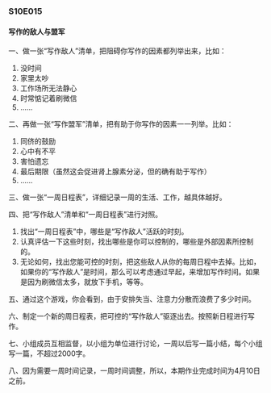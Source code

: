 ### S10E015

#### 写作的敌人与盟军

一、做一张“写作敌人”清单，把阻碍你写作的因素都列举出来，比如：

1. 没时间
2. 家里太吵
3. 工作场所无法静心
4. 时常惦记着刷微信
5. ……

二、再做一张“写作盟军”清单，把有助于你写作的因素一一列举。比如：

1. 同侪的鼓励
2. 心中有不平
3. 害怕遗忘
4. 最后期限（虽然这会促进肾上腺素分泌，但的确有助于写作）
5. ……

三、做一张“一周日程表”，详细记录一周的生活、工作，越具体越好。

四、把“写作敌人”清单和“一周日程表”进行对照。

1. 找出“一周日程表”中，哪些是“写作敌人”活跃的时刻。
2. 认真评估一下这些时刻，找出哪些是你可以控制的，哪些是外部因素所控制的。
3. 无论如何，找出您能可控的时刻，把这些敌人从你的每周日程中去掉。比如，如果你的“写作敌人”是时间，那么可以考虑通过早起，来增加写作时间。如果是因为刷微信太多，就放下手机，等等。

五、通过这个游戏，你会看到，由于安排失当、注意力分散而浪费了多少时间。

六、制定一个新的周日程表，把可控的“写作敌人”驱逐出去。按照新日程进行写作。

七、小组成员互相监督，以小组为单位进行讨论，一周以后写一篇小结，每个小组写一篇，不超过2000字。

八、因为需要一周时间记录，一周时间调整，所以，本期作业完成时间为4月10日之前。











